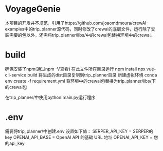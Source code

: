 # VoyageGenie
本项目的开发并不规范，引用了https://github.com/joaomdmoura/crewAI-examples中的trip_planner源代码，同时修改了crewai的底层文件，运行除了安装需要的包以外，还需将trip_planner/libs/中的crewai包替换环境中的crewai。

# build
确保安装了npm(通过npm -V查看)
在此文件所在目录运行
npm install
npx vue-cli-service build
将生成的dist目录复制到trip_planner目录
新建虚拟环境
conda env create -f requirement.yml
将环境中的crewai包替换为trip_planner/libs/下的crewai包

在trip_planner/中使用python main.py运行程序

# .env
需要将trip_planner/中创建.env
设置如下值：
SERPER_API_KEY = SERPER的key
OPENAI_API_BASE = OpenAI API 的基础 URL 地址
OPENAI_API_KEY = 您的api_key